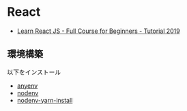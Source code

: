 # React
* [Learn React JS - Full Course for Beginners - Tutorial 2019](https://www.youtube.com/watch?v=DLX62G4lc44)

## 環境構築

以下をインストール

* [anyenv](https://github.com/anyenv/anyenv)
* [nodenv](https://github.com/nodenv/nodenv)
* [nodenv-yarn-install](https://github.com/pine/nodenv-yarn-install)
